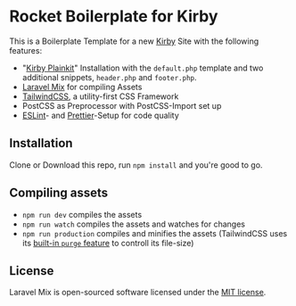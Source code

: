 # Rocket Boilerplate for Kirby
This is a Boilerplate Template for a new [Kirby](https://getkirby.com/) Site with the following features:
- "[Kirby Plainkit](https://github.com/getkirby/plainkit)" Installation with the `default.php` template and two additional snippets, `header.php` and `footer.php`.
- [Laravel Mix](https://laravel-mix.com/) for compiling Assets
- [TailwindCSS](https://tailwindcss.com/), a utility-first CSS Framework
- PostCSS as Preprocessor with PostCSS-Import set up
- [ESLint](https://eslint.org/)- and [Prettier](https://prettier.io/)-Setup for code quality

## Installation
Clone or Download this repo, run `npm install` and you're good to go.

## Compiling assets
- `npm run dev` compiles the assets
- `npm run watch` compiles the assets and watches for changes
- `npm run production` compiles and minifies the assets (TailwindCSS uses its [built-in `purge` feature](https://tailwindcss.com/docs/controlling-file-size) to controll its file-size)

## License
Laravel Mix is open-sourced software licensed under the [MIT license](http://opensource.org/licenses/MIT).